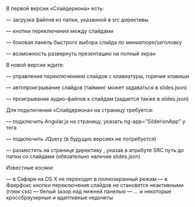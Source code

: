 В первой версии «Слайдериона» есть:

— загрузка файлов из папки, указанной в src директивы

— кнопки переключения между слайдами

— боковая панель быстрого выбора слайда по миниатюре/заголовку

— возможность развернуть презентацию на полный экран


В новой версии ждите:

— управление переключением слайдов с клавиатуры, горячие клавиши

— автопроигрывание слайдов (тайминг может задаваться в slides.json)

— проигрывание аудио-файлов к слайдам (задается также в slides.json)


Для подключения «Слайдериона» на страницу требуется:

— подключить Angular.js на страницу, указать ng-app="SilderionApp" у тега <body>

— подключить JQuery (в будущих версиях не потребуется)

— разместить на странице директиву <sliderion src="path-to/slides"></sliderion>, указав в атрибуте SRC путь до папки со слайдами (обязательно наличие slides.json)


Известные косяки:

— в Сафари на OS X не переходит в полноэкранный режим
— в Фаерфокс кнопки переключения слайдов не становятся неактивными (глюк css)
— белый зазор над нижней панелью
— ... и некоторые кроссбраузерные и адаптивные недочеты 
